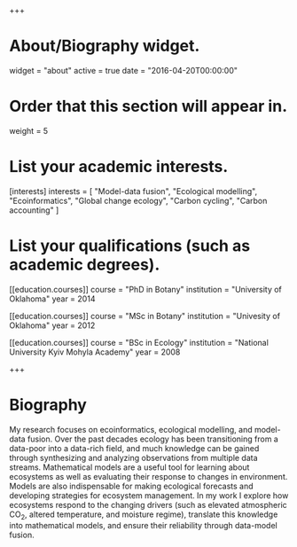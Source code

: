 +++
# About/Biography widget.
widget = "about"
active = true
date = "2016-04-20T00:00:00"

# Order that this section will appear in.
weight = 5

# List your academic interests.
[interests]
  interests = [
    "Model-data fusion",
    "Ecological modelling",
    "Ecoinformatics",
    "Global change ecology",
    "Carbon cycling",
    "Carbon accounting"
  ]

# List your qualifications (such as academic degrees).
[[education.courses]]
  course = "PhD in Botany"
  institution = "University of Oklahoma"
  year = 2014

[[education.courses]]
  course = "MSc in Botany"
  institution = "Univesity of Oklahoma"
  year = 2012

[[education.courses]]
  course = "BSc in Ecology"
  institution = "National University Kyiv Mohyla Academy"
  year = 2008
 
+++

# Biography

My research focuses on ecoinformatics, ecological modelling, and model-data fusion. Over the past decades ecology has been transitioning from a data-poor into a data-rich field, and much knowledge can be gained through synthesizing and analyzing observations from multiple data streams. Mathematical models are a useful tool for learning about ecosystems as well as evaluating their response to changes in environment. Models are also indispensable for making ecological forecasts and developing strategies for ecosystem management. In my work I explore how ecosystems respond to the changing drivers (such as elevated atmospheric CO<sub>2</sub>, altered temperature, and moisture regime), translate this knowledge into mathematical models, and ensure their reliability through data-model fusion.
